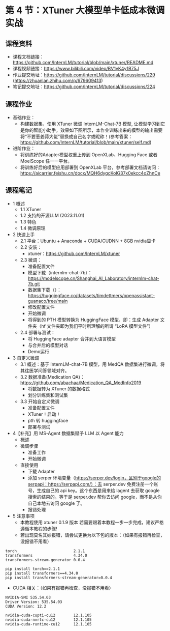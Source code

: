 # 第 4 节：XTuner 大模型单卡低成本微调实战

## 课程资料
- 课程文档链接：https://github.com/InternLM/tutorial/blob/main/xtuner/README.md
- 课程视频链接：https://www.bilibili.com/video/BV1yK4y1B75J
- 作业提交地址：https://github.com/InternLM/tutorial/discussions/229 (https://zhuanlan.zhihu.com/p/679609413)
- 笔记提交地址：https://github.com/InternLM/tutorial/discussions/224

## 课程作业
- 基础作业：
  - 构建数据集，使用 XTuner 微调 InternLM-Chat-7B 模型, 让模型学习到它是你的智能小助手，效果如下图所示，本作业训练出来的模型的输出需要将“不要葱姜蒜大佬”替换成自己名字或昵称！(参考答案：https://github.com/InternLM/tutorial/blob/main/xtuner/self.md)
- 进阶作业：
  - 将训练好的Adapter模型权重上传到 OpenXLab、Hugging Face 或者 MoelScope 任一一平台。
  - 将训练好后的模型应用部署到 OpenXLab 平台，参考部署文档请访问：https://aicarrier.feishu.cn/docx/MQH6dygcKolG37x0ekcc4oZhnCe

## 课程笔记
- 1 概述
  - 1.1 XTuner
  - 1.2 支持的开源LLM (2023.11.01)
  - 1.3 特色
  - 1.4 微调原理
- 2 快速上手
  - 2.1 平台：Ubuntu + Anaconda + CUDA/CUDNN + 8GB nvidia显卡
  - 2.2 安装：
    - xtuner：https://github.com/InternLM/xtuner
  - 2.3 微调：
    - 准备配置文件
    - 模型下载（internlm-chat-7b）：https://modelscope.cn/Shanghai_AI_Laboratory/internlm-chat-7b.git
    - 数据集下载（）：https://huggingface.co/datasets/timdettmers/openassistant-guanaco/tree/main
    - 修改配置文件
    - 开始微调
    - 将得到的 PTH 模型转换为 HuggingFace 模型，即：生成 Adapter 文件夹（hf 文件夹即为我们平时所理解的所谓 “LoRA 模型文件”）
  - 2.4 部署与测试：
    - 将 HuggingFace adapter 合并到大语言模型
    - 与合并后的模型对话
    - Demo运行
- 3 自定义微调
  - 3.1 概述：基于 InternLM-chat-7B 模型，用 MedQA 数据集进行微调，将其往医学问答领域对齐。
  - 3.2 数据准备(Medication QA)：https://github.com/abachaa/Medication_QA_MedInfo2019
    - 将数据转为 XTuner 的数据格式
    - 划分训练集和测试集
  - 3.3 开始自定义微调
    - 准备配置文件
    - XTuner！启动！
    - pth 转 huggingface
    - 部署与测试
- 4【补充】用 MS-Agent 数据集赋予 LLM 以 Agent 能力
  - 概述
  - 微调步骤
    - 准备工作
    - 开始微调
  - 直接使用
    - 下载 Adapter
    - 添加 serper 环境变量（https://serper.dev/login，区别于google的serpapi：https://serpapi.com/）：去 serper.dev 免费注册一个账号，生成自己的 api key。这个东西是用来给 lagent 去获取 google 搜索的结果的。等于是 serper.dev 帮你去访问 google，而不是从你自己本地去访问 google 了。
    - 报错处理
- 5 注意事项
  - 本教程使用 xtuner 0.1.9 版本 若需要跟着本教程一步一步完成，建议严格遵循本教程的步骤!
  - 若出现莫名其妙报错，请尝试更换为以下包的版本：（如果有报错再检查，没报错不用看）
```
torch                         2.1.1
transformers                  4.34.0
transformers-stream-generator 0.0.4

pip install torch==2.1.1
pip install transformers==4.34.0
pip install transformers-stream-generator=0.0.4
```
  - CUDA 相关：（如果有报错再检查，没报错不用看）
```
NVIDIA-SMI 535.54.03              
Driver Version: 535.54.03    
CUDA Version: 12.2

nvidia-cuda-cupti-cu12        12.1.105
nvidia-cuda-nvrtc-cu12        12.1.105
nvidia-cuda-runtime-cu12      12.1.105
```